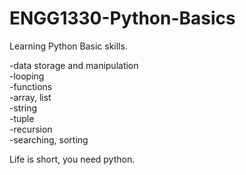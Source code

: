# ENGG1330-Python-Basics

Learning Python Basic skills.


-data storage and manipulation   
-looping    
-functions  
-array, list    
-string   
-tuple   
-recursion   
-searching, sorting    


Life is short, you need python.

